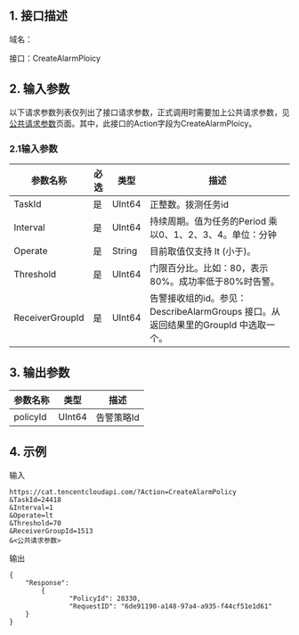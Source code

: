 ## 1. 接口描述

域名：

接口：CreateAlarmPloicy


## 2. 输入参数

以下请求参数列表仅列出了接口请求参数，正式调用时需要加上公共请求参数，见<a href="/doc/api/405/公共请求参数" title="公共请求参数">公共请求参数</a>页面。其中，此接口的Action字段为CreateAlarmPloicy。

### 2.1输入参数

| 参数名称            | 必选   | 类型        | 描述                                       |
| --------------- | ---- | ------ | ---------------------------------------- |
| TaskId          | 是    | UInt64    | 正整数。拨测任务id                                    |
| Interval        | 是    | UInt64    | 持续周期。值为任务的Period 乘以0、1、2、3、4。单位：分钟      |
| Operate         | 是    | String | 目前取值仅支持 lt (小于)。                      |
| Threshold       | 是    | UInt64    | 门限百分比。比如：80，表示80%。成功率低于80%时告警。           |
| ReceiverGroupId | 是    | UInt64    | 告警接收组的id。参见： DescribeAlarmGroups 接口。从返回结果里的GroupId 中选取一个。 |
#### 

## 3. 输出参数

| 参数名称     | 类型     | 描述                  |
| -------- | ------ | ------------------- |
| policyId | UInt64    | 告警策略Id              |

## 4. 示例

输入

```
https://cat.tencentcloudapi.com/?Action=CreateAlarmPolicy
&TaskId=24418
&Interval=1
&Operate=lt
&Threshold=70
&ReceiverGroupId=1513
&<公共请求参数>
```

输出

```
{
	"Response": 
        {	
               "PolicyId": 28330,
               "RequestID": "6de91190-a148-97a4-a935-f44cf51e1d61"
	}	
}
```